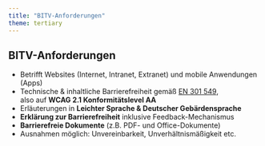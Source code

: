 ```yaml
---
title: "BITV-Anforderungen"
theme: tertiary
---
```

## BITV-Anforderungen 

- Betrifft Websites (Internet, Intranet, Extranet) und mobile Anwendungen (Apps)
- Technische & inhaltliche Barrierefreiheit gemäß [EN 301 549](https://www.etsi.org/deliver/etsi_en/301500_301599/301549/02.01.02_60/en_301549v020102p.pdf),<br/>also auf **WCAG 2.1 Konformitätslevel AA**
- Erläuterungen in **Leichter Sprache & Deutscher Gebärdensprache**
- **Erklärung zur Barrierefreiheit** inklusive Feedback-Mechanismus
- **Barrierefreie Dokumente** (z.B. PDF- und Office-Dokumente) 
- Ausnahmen möglich: Unvereinbarkeit, Unverhältnismäßigkeit etc.
